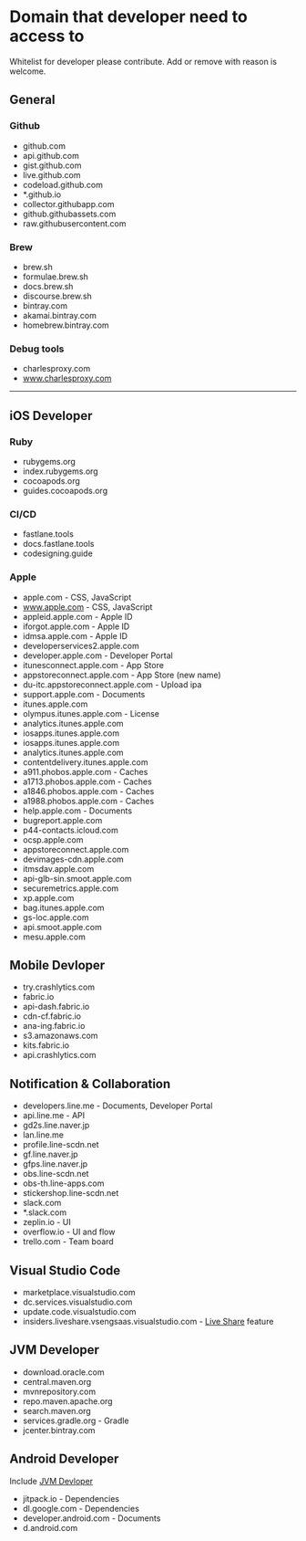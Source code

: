 # Domain that developer need to access to

Whitelist for developer please contribute. Add or remove with reason is welcome.

## General

### Github

- github.com
- api.github.com
- gist.github.com
- live.github.com
- codeload.github.com
- *.github.io
- collector.githubapp.com
- github.githubassets.com
- raw.githubusercontent.com

### Brew

- brew.sh
- formulae.brew.sh
- docs.brew.sh
- discourse.brew.sh
- bintray.com
- akamai.bintray.com
- homebrew.bintray.com

### Debug tools

- charlesproxy.com
- www.charlesproxy.com

---

## iOS Developer

### Ruby

- rubygems.org
- index.rubygems.org
- cocoapods.org
- guides.cocoapods.org

### CI/CD

- fastlane.tools
- docs.fastlane.tools
- codesigning.guide

### Apple

- apple.com - CSS, JavaScript
- www.apple.com - CSS, JavaScript
- appleid.apple.com - Apple ID
- iforgot.apple.com - Apple ID
- idmsa.apple.com - Apple ID
- developerservices2.apple.com
- developer.apple.com - Developer Portal
- itunesconnect.apple.com - App Store
- appstoreconnect.apple.com - App Store (new name)
- du-itc.appstoreconnect.apple.com - Upload ipa
- support.apple.com - Documents
- itunes.apple.com
- olympus.itunes.apple.com - License
- analytics.itunes.apple.com
- iosapps.itunes.apple.com
- iosapps.itunes.apple.com
- analytics.itunes.apple.com
- contentdelivery.itunes.apple.com
- a911.phobos.apple.com - Caches
- a1713.phobos.apple.com - Caches
- a1846.phobos.apple.com - Caches
- a1988.phobos.apple.com - Caches
- help.apple.com - Documents
- bugreport.apple.com
- p44-contacts.icloud.com
- ocsp.apple.com
- appstoreconnect.apple.com
- devimages-cdn.apple.com
- itmsdav.apple.com
- api-glb-sin.smoot.apple.com
- securemetrics.apple.com
- xp.apple.com
- bag.itunes.apple.com
- gs-loc.apple.com
- api.smoot.apple.com
- mesu.apple.com

## Mobile Devloper

- try.crashlytics.com
- fabric.io
- api-dash.fabric.io
- cdn-cf.fabric.io
- ana-ing.fabric.io
- s3.amazonaws.com
- kits.fabric.io
- api.crashlytics.com

## Notification & Collaboration

- developers.line.me - Documents, Developer Portal
- api.line.me - API
- gd2s.line.naver.jp
- lan.line.me
- profile.line-scdn.net
- gf.line.naver.jp
- gfps.line.naver.jp
- obs.line-scdn.net
- obs-th.line-apps.com
- stickershop.line-scdn.net
- slack.com
- *.slack.com
- zeplin.io - UI
- overflow.io - UI and flow
- trello.com - Team board

## Visual Studio Code

- marketplace.visualstudio.com
- dc.services.visualstudio.com
- update.code.visualstudio.com
- insiders.liveshare.vsengsaas.visualstudio.com - [Live Share](https://visualstudio.microsoft.com/services/live-share/) feature

## JVM Developer

- download.oracle.com
- central.maven.org
- mvnrepository.com
- repo.maven.apache.org
- search.maven.org
- services.gradle.org - Gradle
- jcenter.bintray.com

## Android Developer

Include [JVM Devloper](#jvm-developer)

- jitpack.io - Dependencies
- dl.google.com - Dependencies
- developer.android.com - Documents
- d.android.com